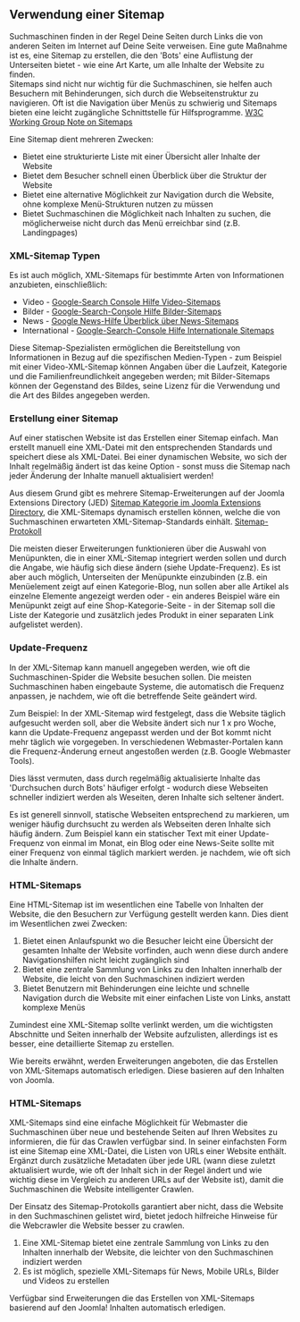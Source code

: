 <!-- Filename: Using_A_Sitemap / Display title: Verwendung einer Sitemap -->

## Verwendung einer Sitemap

Suchmaschinen finden in der Regel Deine Seiten durch Links die von
anderen Seiten im Internet auf Deine Seite verweisen. Eine gute Maßnahme
ist es, eine Sitemap zu erstellen, die den 'Bots' eine Auflistung der
Unterseiten bietet - wie eine Art Karte, um alle Inhalte der Website zu
finden.  
Sitemaps sind nicht nur wichtig für die Suchmaschinen, sie helfen auch
Besuchern mit Behinderungen, sich durch die Webseitenstruktur zu
navigieren. Oft ist die Navigation über Menüs zu schwierig und Sitemaps
bieten eine leicht zugängliche Schnittstelle für Hilfsprogramme.
<a href="https://www.w3.org/TR/WCAG20-TECHS/G63.html"
class="external text" target="_blank"
rel="nofollow noreferrer noopener">W3C Working Group Note on
Sitemaps</a>  

Eine Sitemap dient mehreren Zwecken:

- Bietet eine strukturierte Liste mit einer Übersicht aller Inhalte der
  Website
- Bietet dem Besucher schnell einen Überblick über die Struktur der
  Website
- Bietet eine alternative Möglichkeit zur Navigation durch die Website,
  ohne komplexe Menü-Strukturen nutzen zu müssen
- Bietet Suchmaschinen die Möglichkeit nach Inhalten zu suchen, die
  möglicherweise nicht durch das Menü erreichbar sind (z.B.
  Landingpages)

### XML-Sitemap Typen

Es ist auch möglich, XML-Sitemaps für bestimmte Arten von Informationen
anzubieten, einschließlich:

- Video - <a href="https://support.google.com/webmasters/answer/80471"
  class="external text" target="_blank"
  rel="nofollow noreferrer noopener">Google-Search Console Hilfe
  Video-Sitemaps</a>
- Bilder - <a
  href="https://support.google.com/webmasters/answer/answer.py?answer=178636"
  class="external text" target="_blank"
  rel="nofollow noreferrer noopener">Google-Search-Console Hilfe
  Bilder-Sitemaps</a>
- News -
  <a href="https://support.google.com/news/publisher/answer/75717"
  class="external text" target="_blank"
  rel="nofollow noreferrer noopener">Google News-Hilfe Überblick über
  News-Sitemaps</a>
- International - <a
  href="https://support.google.com/webmasters/answer/2620865?hl=en&amp;ref_topic=2370587"
  class="external text" target="_blank"
  rel="nofollow noreferrer noopener">Google-Search-Console Hilfe
  Internationale Sitemaps</a>

Diese Sitemap-Spezialisten ermöglichen die Bereitstellung von
Informationen in Bezug auf die spezifischen Medien-Typen - zum Beispiel
mit einer Video-XML-Sitemap können Angaben über die Laufzeit, Kategorie
und die Familienfreundlichkeit angegeben werden; mit Bilder-Sitemaps
können der Gegenstand des Bildes, seine Lizenz für die Verwendung und
die Art des Bildes angegeben werden.

### Erstellung einer Sitemap

Auf einer statischen Website ist das Erstellen einer Sitemap einfach.
Man erstellt manuell eine XML-Datei mit den entsprechenden Standards und
speichert diese als XML-Datei. Bei einer dynamischen Website, wo sich
der Inhalt regelmäßig ändert ist das keine Option - sonst muss die
Sitemap nach jeder Änderung der Inhalte manuell aktualisiert werden!

Aus diesem Grund gibt es mehrere Sitemap-Erweiterungen auf der Joomla
Extensions Directory (JED) <a
href="https://extensions.joomla.org/category/structure-a-navigation/site-map"
class="external text" target="_blank" rel="noreferrer noopener">Sitemap
Kategorie im Joomla Extensions Directory</a>, die XML-Sitemaps dynamisch
erstellen können, welche die von Suchmaschinen erwarteten
XML-Sitemap-Standards einhält.
<a href="https://www.sitemaps.org/" class="external text"
target="_blank" rel="nofollow noreferrer noopener">Sitemap-Protokoll</a>

Die meisten dieser Erweiterungen funktionieren über die Auswahl von
Menüpunkten, die in einer XML-Sitemap integriert werden sollen und durch
die Angabe, wie häufig sich diese ändern (siehe Update-Frequenz). Es ist
aber auch möglich, Unterseiten der Menüpunkte einzubinden (z.B. ein
Menüelement zeigt auf einen Kategorie-Blog, nun sollen aber alle Artikel
als einzelne Elemente angezeigt werden oder - ein anderes Beispiel wäre
ein Menüpunkt zeigt auf eine Shop-Kategorie-Seite - in der Sitemap soll
die Liste der Kategorie und zusätzlich jedes Produkt in einer separaten
Link aufgelistet werden).

### Update-Frequenz

In der XML-Sitemap kann manuell angegeben werden, wie oft die
Suchmaschinen-Spider die Website besuchen sollen. Die meisten
Suchmaschinen haben eingebaute Systeme, die automatisch die Frequenz
anpassen, je nachdem, wie oft die betreffende Seite geändert wird.

Zum Beispiel: In der XML-Sitemap wird festgelegt, dass die Website
täglich aufgesucht werden soll, aber die Website ändert sich nur 1 x pro
Woche, kann die Update-Frequenz angepasst werden und der Bot kommt nicht
mehr täglich wie vorgegeben. In verschiedenen Webmaster-Portalen kann
die Frequenz-Änderung erneut angestoßen werden (z.B. Google Webmaster
Tools).

Dies lässt vermuten, dass durch regelmäßig aktualisierte Inhalte das
'Durchsuchen durch Bots' häufiger erfolgt - wodurch diese Webseiten
schneller indiziert werden als Weseiten, deren Inhalte sich seltener
ändert.

Es ist generell sinnvoll, statische Webseiten entsprechend zu markieren,
um weniger häufig durchsucht zu werden als Webseiten deren Inhalte sich
häufig ändern. Zum Beispiel kann ein statischer Text mit einer
Update-Frequenz von einmal im Monat, ein Blog oder eine News-Seite
sollte mit einer Frequenz von einmal täglich markiert werden. je
nachdem, wie oft sich die Inhalte ändern.

### HTML-Sitemaps

Eine HTML-Sitemap ist im wesentlichen eine Tabelle von Inhalten der
Website, die den Besuchern zur Verfügung gestellt werden kann. Dies
dient im Wesentlichen zwei Zwecken:

1.  Bietet einen Anlaufspunkt wo die Besucher leicht eine Übersicht der
    gesamten Inhalte der Website vorfinden, auch wenn diese durch andere
    Navigationshilfen nicht leicht zugänglich sind
2.  Bietet eine zentrale Sammlung von Links zu den Inhalten innerhalb
    der Website, die leicht von den Suchmaschinen indiziert werden
3.  Bietet Benutzern mit Behinderungen eine leichte und schnelle
    Navigation durch die Website mit einer einfachen Liste von Links,
    anstatt komplexe Menüs

Zumindest eine XML-Sitemap sollte verlinkt werden, um die wichtigsten
Abschnitte und Seiten innerhalb der Website aufzulisten, allerdings ist
es besser, eine detaillierte Sitemap zu erstellen.

Wie bereits erwähnt, werden Erweiterungen angeboten, die das Erstellen
von XML-Sitemaps automatisch erledigen. Diese basieren auf den Inhalten
von Joomla.

### HTML-Sitemaps

XML-Sitemaps sind eine einfache Möglichkeit für Webmaster die
Suchmaschinen über neue und bestehende Seiten auf Ihren Websites zu
informieren, die für das Crawlen verfügbar sind. In seiner einfachsten
Form ist eine Sitemap eine XML-Datei, die Listen von URLs einer Website
enthält. Ergänzt durch zusätzliche Metadaten über jede URL (wann diese
zuletzt aktualisiert wurde, wie oft der Inhalt sich in der Regel ändert
und wie wichtig diese im Vergleich zu anderen URLs auf der Website ist),
damit die Suchmaschinen die Website intelligenter Crawlen.

Der Einsatz des Sitemap-Protokolls garantiert aber nicht, dass die
Website in den Suchmaschinen gelistet wird, bietet jedoch hilfreiche
Hinweise für die Webcrawler die Website besser zu crawlen.

1.  Eine XML-Sitemap bietet eine zentrale Sammlung von Links zu den
    Inhalten innerhalb der Website, die leichter von den Suchmaschinen
    indiziert werden
2.  Es ist möglich, spezielle XML-Sitemaps für News, Mobile URLs, Bilder
    und Videos zu erstellen

Verfügbar sind Erweiterungen die das Erstellen von XML-Sitemaps
basierend auf den Joomla! Inhalten automatisch erledigen.
